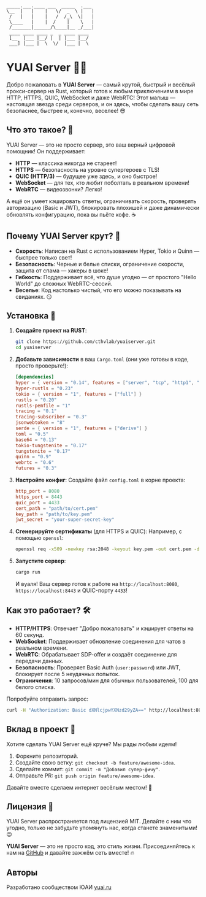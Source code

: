```
_____.___.____ ___  _____  .___ 
\__  |   |    |   \/  _  \ |   |
 /   |   |    |   /  /_\  \|   |
 \____   |    |  /    |    \   |
 /_______|______/\____|__ _/___|
 ____ ____ ____ _  _ ____ ____ 
 [__  |___ |__/ |  | |___ |__/ 
 ___] |___ |  \  \/  |___ |  \
``` 

# YUAI Server 🚀✨

Добро пожаловать в **YUAI Server** — самый крутой, быстрый и весёлый прокси-сервер на Rust, который готов к любым приключениям в мире HTTP, HTTPS, QUIC, WebSocket и даже WebRTC! Этот малыш — настоящая звезда среди серверов, и он здесь, чтобы сделать вашу сеть безопаснее, быстрее и, конечно, веселее! 😎


## Что это такое? 🤔

YUAI Server — это не просто сервер, это ваш верный цифровой помощник! Он поддерживает:
- **HTTP** — классика никогда не стареет!
- **HTTPS** — безопасность на уровне супергероев с TLS!
- **QUIC (HTTP/3)** — будущее уже здесь, и оно быстрое!
- **WebSocket** — для тех, кто любит поболтать в реальном времени!
- **WebRTC** — видеозвонки? Легко!

А ещё он умеет кэшировать ответы, ограничивать скорость, проверять авторизацию (Basic и JWT), блокировать плохишей и даже динамически обновлять конфигурацию, пока вы пьёте кофе. ☕

## Почему YUAI Server крут? 🌟

- **Скорость**: Написан на Rust с использованием Hyper, Tokio и Quinn — быстрее только свет!
- **Безопасность**: Черные и белые списки, ограничение скорости, защита от спама — хакеры в шоке!
- **Гибкость**: Поддерживает всё, что душе угодно — от простого "Hello World" до сложных WebRTC-сессий.
- **Веселье**: Код настолько чистый, что его можно показывать на свиданиях. 😏

## Установка 🚀

1. **Создайте проект на RUST**:
   ```bash
   git clone https://github.com/cthvlab/yuaiserver.git
   cd yuaiserver
   ```

2. **Добавьте зависимости** в ваш `Cargo.toml` (они уже готовы в коде, просто проверьте!):
   ```toml
   [dependencies]
   hyper = { version = "0.14", features = ["server", "tcp", "http1", "http2"] }
   hyper-rustls = "0.23"
   tokio = { version = "1", features = ["full"] }
   rustls = "0.20"
   rustls-pemfile = "1"
   tracing = "0.1"
   tracing-subscriber = "0.3"
   jsonwebtoken = "8"
   serde = { version = "1", features = ["derive"] }
   toml = "0.5"
   base64 = "0.13"
   tokio-tungstenite = "0.17"
   tungstenite = "0.17"
   quinn = "0.9"
   webrtc = "0.6"
   futures = "0.3"
   ```

3. **Настройте конфиг**:
   Создайте файл `config.toml` в корне проекта:
   ```toml
   http_port = 8080
   https_port = 8443
   quic_port = 4433
   cert_path = "path/to/cert.pem"
   key_path = "path/to/key.pem"
   jwt_secret = "your-super-secret-key"
   ```

4. **Сгенерируйте сертификаты** (для HTTPS и QUIC):
   Например, с помощью `openssl`:
   ```bash
   openssl req -x509 -newkey rsa:2048 -keyout key.pem -out cert.pem -days 365 -nodes
   ```

5. **Запустите сервер**:
   ```bash
   cargo run
   ```
   И вуаля! Ваш сервер готов к работе на `http://localhost:8080`, `https://localhost:8443` и QUIC-порту `4433`!

## Как это работает? 🛠️

- **HTTP/HTTPS**: Отвечает "Добро пожаловать" и кэширует ответы на 60 секунд.
- **WebSocket**: Поддерживает обновление соединения для чатов в реальном времени.
- **WebRTC**: Обрабатывает SDP-offer и создаёт соединение для передачи данных.
- **Безопасность**: Проверяет Basic Auth (`user:password`) или JWT, блокирует после 5 неудачных попыток.
- **Ограничения**: 10 запросов/мин для обычных пользователей, 100 для белого списка.

Попробуйте отправить запрос:
```bash
curl -H "Authorization: Basic dXNlcjpwYXNzd29yZA==" http://localhost:8080
```

## Вклад в проект 🤝

Хотите сделать YUAI Server ещё круче? Мы рады любым идеям!
1. Форкните репозиторий.
2. Создайте свою ветку: `git checkout -b feature/awesome-idea`.
3. Сделайте коммит: `git commit -m "Добавил супер-фичу"`.
4. Отправьте PR: `git push origin feature/awesome-idea`.

Давайте вместе сделаем интернет весёлым местом! 🎉

## Лицензия 📜

YUAI Server распространяется под лицензией MIT. Делайте с ним что угодно, только не забудьте упомянуть нас, когда станете знаменитыми! 😉


**YUAI Server** — это не просто код, это стиль жизни. Присоединяйтесь к нам на [GitHub](https://github.com/cthvlab/yuaiserver) и давайте зажжём сеть вместе! 🔥

## Авторы

Разработано сообществом ЮАИ [yuai.ru](https://yuai.ru) 
